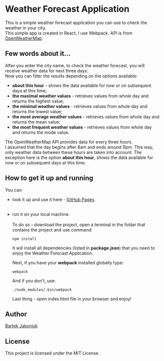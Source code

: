 # Weather Forecast Application

This is a simple weather forecast application you can use to check the weather in your city.<br />
This simple app is created in React, I use Webpack.
API is from [OpenWeatherMap](https://openweathermap.org/).

## Few words about it...
After you enter the city name, to check the weather forecast, you will receive weather data for next three days.<br />
Now you can filter the results depending on the options available:<br />
* **about this hour** - shows the data available for now or on subsequent days at this time;<br />
* **the maximal weather values** - retrieves values from whole day and returns the highest value;<br />
* **the minimal weather values** - retrieves values from whole day and returns the lowest value;<br />
* **the most average weather values** - retrieves values from whole day and returns the mean value;<br />
* **the most frequent weather values** - retrieves values from whole day and returns the mode value.<br />

The OpenWeatherMap API provides data for every three hours.<br />
I assumed that the day begins after 8am and ends around 9pm. This way, only weather data between these hours are taken into account. The exception here is the option **about this hour**, shows the data available for now or on subsequent days at this time.<br />

## How to get it up and running

You can:
* look it up and use it here - [GitHub Pages](https://bajako.github.io/weather_forecast_app/). <br /><br />
* run it on your local machine.<br /><br />
  To do so - download the project, open a terminal in the folder that contains the project and use command:
  ```
  npm install
  ```
  It will install all dependencies (listed in **package.json**) that you need to enjoy the Weather Forecast Application.
  
  Next, if you have your **webpack** installed globally type:
  ```
  webpack
  ```
  And if you don't, use:
  ```
  ./node_modules/.bin/webpack
  ```
  Last thing - open index.html file in your browser and enjoy! 
  
 ## Author
 [Bartek Jakoniuk](https://github.com/bajako)
 
 ## License
 This project is licensed under the MIT License.
 
 

